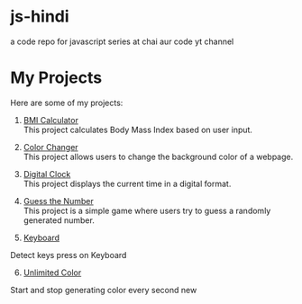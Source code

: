 # js-hindi

a code repo for javascript series at chai aur code yt channel

# My Projects

Here are some of my projects:

1. [BMI Calculator](https://hirdeshmewada.github.io/js-hindi/07_projects/2-BMICalculator/)  
   This project calculates Body Mass Index based on user input.

2. [Color Changer](https://hirdeshmewada.github.io/js-hindi/07_projects/1-colorChanger/)  
   This project allows users to change the background color of a webpage.

3. [Digital Clock](https://hirdeshmewada.github.io/js-hindi/07_projects/3-DigitalClock/)  
   This project displays the current time in a digital format.

4. [Guess the Number](https://hirdeshmewada.github.io/js-hindi/07_projects/4-GuessTheNumber/)  
   This project is a simple game where users try to guess a randomly generated number.

5. [Keyboard](https://hirdeshmewada.github.io/js-hindi/07_projects/5-keyboard)

Detect keys press on Keyboard

6. [Unlimited Color](https://hirdeshmewada.github.io/js-hindi/07_projects/6-unlimitedColors)

Start and stop generating color every second new
